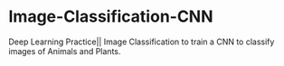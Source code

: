 # Image-Classification-CNN
Deep Learning Practice|| Image Classification to train a CNN to classify images of Animals and Plants.
